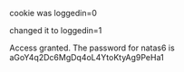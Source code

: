 
cookie was loggedin=0

changed it to loggedin=1

Access granted. The password for natas6 is aGoY4q2Dc6MgDq4oL4YtoKtyAg9PeHa1
